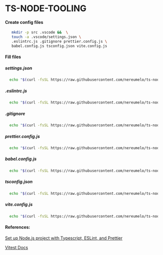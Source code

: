 # TS-NODE-TOOLING

#### Create config files

 ```bash
    mkdir -p src .vscode &&  \
    touch -a .vscode/settings.json \
    .eslintrc.js .gitignore prettier.config.js \
    babel.config.js tsconfig.json vite.config.js
 ```
 
#### Fill files

##### settings.json
 ```bash
   echo "$(curl -fsSL https://raw.githubusercontent.com/nereumelo/ts-node-tooling/main/.vscode/settings.json)" > .vscode/settings.json
```

##### .eslintrc.js
```bash
  echo "$(curl -fsSL https://raw.githubusercontent.com/nereumelo/ts-node-tooling/main/.eslintrc.js)" > .eslintrc.js
```

##### .gitignore
```bash
  echo "$(curl -fsSL https://raw.githubusercontent.com/nereumelo/ts-node-tooling/main/.gitignore)" > .gitignore
```

##### prettier.config.js
```bash
  echo "$(curl -fsSL https://raw.githubusercontent.com/nereumelo/ts-node-tooling/main/prettier.config.js)" > prettier.config.js
```

##### babel.config.js
```bash
  echo "$(curl -fsSL https://raw.githubusercontent.com/nereumelo/ts-node-tooling/main/babel.config.js)" > babel.config.js
```

##### tsconfig.json
```bash
  echo "$(curl -fsSL https://raw.githubusercontent.com/nereumelo/ts-node-tooling/main/tsconfig.json)" > tsconfig.json
```

##### vite.config.js
```bash
  echo "$(curl -fsSL https://raw.githubusercontent.com/nereumelo/ts-node-tooling/main/vite.config.js)" > vite.config.js
```


#### References:
[Set up Node.js project with Typescript, ESLint, and Prettier](https://blog.tericcabrel.com/set-up-a-nodejs-project-with-typescript-eslint-and-prettier)

[Vitest Docs](https://vitest.dev/guide/)

